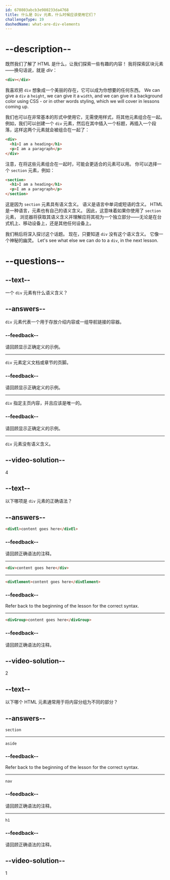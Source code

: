 ```yaml
---
id: 670803abcb3e980233da4768
title: 什么是 Div 元素，什么时候应该使用它们？
challengeType: 19
dashedName: what-are-div-elements
---
```


# --description--

既然我们了解了 HTML 是什么，让我们探索一些有趣的内容！ 我将探索区块元素——换句话说，就是 *div*：

```html
<div></div>
```

我喜欢把 `div` 想象成一个美丽的存在，它可以成为你想要的任何东西。 We can give a `div` a `height`, we can give it a `width`, and we can give it a background color using CSS - or in other words styling, which we will cover in lessons coming up.

我们也可以在非常基本的形式中使用它，无需使用样式，将其他元素组合在一起。 例如，我们可以创建一个 `div` 元素，然后在其中插入一个标题，再插入一个段落，这样这两个元素就会被组合在一起了：

```html
<div>
  <h1>I am a heading</h1>
  <p>I am a paragraph</p>
</div>
```

注意，在将这些元素组合在一起时，可能会更适合的元素可以用。 你可以选择一个 `section` 元素，例如：

```html
<section>
  <h1>I am a heading</h1>
  <p>I am a paragraph</p>
</section>
```

这是因为 `section` 元素具有语义含义。 语义是语言中单词或短语的含义。 HTML 是一种语言，元素也有自己的语义含义。 因此，这意味着如果你使用了 `section` 元素， 浏览器将获取其语义含义并理解应将其视为一个独立部分——无论是在台式机上、移动设备上，还是其他任何设备上。 

我们稍后将深入探讨这个话题。 现在，只要知道 `div` 没有这个语义含义。 它像一个神秘的幽灵。 Let's see what else we can do to a `div`, in the next lesson.

# --questions--

## --text--

一个 `div` 元素有什么语义含义？

## --answers--

`div` 元素代表一个用于存放介绍内容或一组导航链接的容器。

### --feedback--

请回顾显示正确定义的示例。

---

`div` 元素定义文档或章节的页脚。

### --feedback--

请回顾显示正确定义的示例。

---

`div` 指定主页内容，并且应该是唯一的。

### --feedback--

请回顾显示正确定义的示例。

---

`div` 元素没有语义含义。

## --video-solution--

4

## --text--

以下哪项是 `div` 元素的正确语法？

## --answers--

```html
<divEl>content goes here</divEl>
```

### --feedback--

请回顾正确语法的注释。

---

```html
<div>content goes here</div>
```

---

```html
<divElement>content goes here</divElement>
```

### --feedback--

Refer back to the beginning of the lesson for the correct syntax.

---

```html
<divGroup>content goes here</divGroup>
```

### --feedback--

请回顾正确语法的注释。

## --video-solution--

2

## --text--

以下哪个 HTML 元素通常用于将内容分组为不同的部分？

## --answers--

`section`

---

`aside`

### --feedback--

Refer back to the beginning of the lesson for the correct syntax.

---

`nav`

### --feedback--

请回顾正确语法的注释。

---

`h1`

### --feedback--

请回顾正确语法的注释。

## --video-solution--

1
